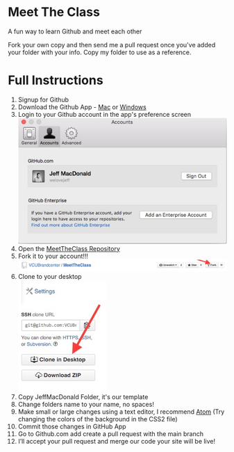 # Meet The Class
A fun way to learn Github and meet each other

Fork your own copy and then send me a pull request once you've added your folder with your info. Copy my folder to use as a reference.


# Full Instructions
1. Signup for Github
2. Download the Github App - [Mac](https://mac.github.com/) or [Windows](https://windows.github.com)
3. Login to your Github account in the app's preference screen  
![](img/login.jpg)
4. Open the [MeetTheClass Repository](https://github.com/VCUBrandcenter/MeetTheClass)
2. Fork it to your account!!!  
![](img/fork.jpg)  
6. Clone to your desktop  
![](img/clone.jpg)
7. Copy JeffMacDonald Folder, it's our template
8. Change folders name to your name, no spaces!
9. Make small or large changes using a text editor, I recommend [Atom](http://atom.io/ "Atom")  (Try changing the colors of the background in the CSS2 file)
10. Commit those changes in GitHub App
11. Go to Github.com add create a pull request with the main branch
12. I’ll accept your pull request and merge our code your site will be live!
